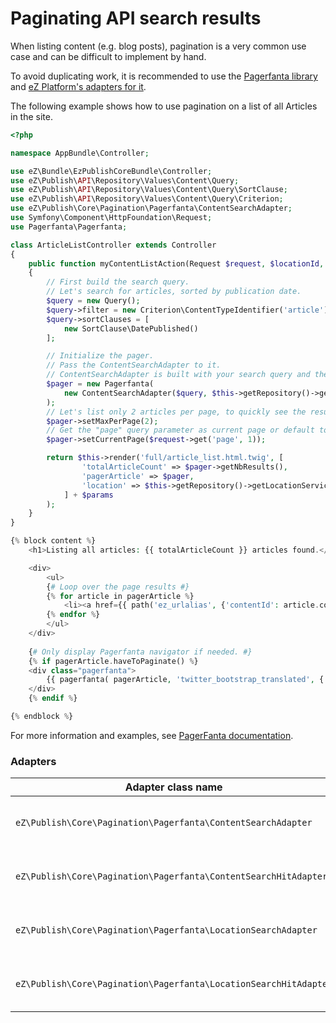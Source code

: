# Paginating API search results

When listing content (e.g. blog posts), pagination is a very common use case and can be difficult to implement by hand.

To avoid duplicating work, it is recommended to use the [Pagerfanta library](https://github.com/whiteoctober/Pagerfanta) and [eZ Platform's adapters for it](https://github.com/ezsystems/ezpublish-kernel/tree/master/eZ/Publish/Core/Pagination/Pagerfanta).

The following example shows how to use pagination on a list of all Articles in the site.

``` php
<?php

namespace AppBundle\Controller;

use eZ\Bundle\EzPublishCoreBundle\Controller;
use eZ\Publish\API\Repository\Values\Content\Query;
use eZ\Publish\API\Repository\Values\Content\Query\SortClause;
use eZ\Publish\API\Repository\Values\Content\Query\Criterion;
use eZ\Publish\Core\Pagination\Pagerfanta\ContentSearchAdapter;
use Symfony\Component\HttpFoundation\Request;
use Pagerfanta\Pagerfanta;

class ArticleListController extends Controller
{
    public function myContentListAction(Request $request, $locationId, $viewType, $layout = false, array $params = [])
    {
        // First build the search query.
        // Let's search for articles, sorted by publication date.
        $query = new Query();
        $query->filter = new Criterion\ContentTypeIdentifier('article');
        $query->sortClauses = [
            new SortClause\DatePublished()
        ];

        // Initialize the pager.
        // Pass the ContentSearchAdapter to it.
        // ContentSearchAdapter is built with your search query and the SearchService.
        $pager = new Pagerfanta(
            new ContentSearchAdapter($query, $this->getRepository()->getSearchService())
        );
        // Let's list only 2 articles per page, to quickly see the results
        $pager->setMaxPerPage(2);
        // Get the "page" query parameter as current page or default to page 1
        $pager->setCurrentPage($request->get('page', 1));

        return $this->render('full/article_list.html.twig', [
                'totalArticleCount' => $pager->getNbResults(),
                'pagerArticle' => $pager,
                'location' => $this->getRepository()->getLocationService()->loadLocation($locationId),
            ] + $params
        );
    }
}
```

``` php
{% block content %}
    <h1>Listing all articles: {{ totalArticleCount }} articles found.</h1>

    <div>
        <ul>
        {# Loop over the page results #}
        {% for article in pagerArticle %}
            <li><a href={{ path('ez_urlalias', {'contentId': article.contentInfo.id}) }}>{{ez_content_name( article ) }}</a></li>
        {% endfor %}
        </ul>
    </div>
 
    {# Only display Pagerfanta navigator if needed. #}
    {% if pagerArticle.haveToPaginate() %}
    <div class="pagerfanta">
        {{ pagerfanta( pagerArticle, 'twitter_bootstrap_translated', {'routeName': location} ) }}
    </div>
    {% endif %}

{% endblock %}
```

For more information and examples, see [PagerFanta documentation](https://github.com/whiteoctober/Pagerfanta/blob/master/README.md).

### Adapters

|Adapter class name|Description|
|------|------|
|`eZ\Publish\Core\Pagination\Pagerfanta\ContentSearchAdapter`|Makes a search against passed Query and returns [Content](https://github.com/ezsystems/ezpublish-kernel/blob/master/eZ/Publish/API/Repository/Values/Content/Content.php) objects.|
|`eZ\Publish\Core\Pagination\Pagerfanta\ContentSearchHitAdapter`|Same as ContentSearchAdapter but returns [SearchHit](https://github.com/ezsystems/ezpublish-kernel/blob/master/eZ/Publish/API/Repository/Values/Content/Search/SearchHit.php) objects instead.|
|`eZ\Publish\Core\Pagination\Pagerfanta\LocationSearchAdapter`|Makes a Location search against passed Query and returns Location objects.|
|`eZ\Publish\Core\Pagination\Pagerfanta\LocationSearchHitAdapter`|Same as LocationSearchAdapter but returns [SearchHit](https://github.com/ezsystems/ezpublish-kernel/blob/master/eZ/Publish/API/Repository/Values/Content/Search/SearchHit.php) objects instead.|
